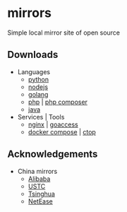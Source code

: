 # mirrors

Simple local mirror site of open source



## Downloads

- Languages
  - [python](https://www.python.org/downloads/)
  - [nodejs](https://nodejs.org/en/download/)
  - [golang](https://golang.org/dl/)
  - [php](http://php.net/downloads.php) | [php composer](https://getcomposer.org/download/)
  - [java](https://java.com/download)
- Services | Tools
  - [nginx](http://nginx.org/en/download.html) | [goaccess](https://goaccess.io/download)
  - [docker compose](https://github.com/docker/compose/releases) | [ctop](https://github.com/bcicen/ctop/releases)

## Acknowledgements

- China mirrors
  - [Alibaba](http://mirrors.aliyun.com/)
  - [USTC](https://mirrors.ustc.edu.cn/)
  - [Tsinghua](https://mirrors.tuna.tsinghua.edu.cn/)
  - [NetEase](http://mirrors.163.com/)